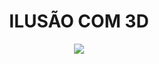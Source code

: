 <div align="center"">
  <h1>ILUSÃO COM 3D</h1>
  <img src="https://github.com/DevLabatut/ilusao_com_3D/assets/134607946/7b0b4ddd-b4c2-4792-8bc7-1d7a44d70cbe">
</div>

